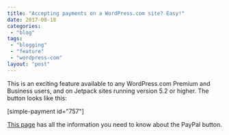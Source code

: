 ```yaml
---
title: "Accepting payments on a WordPress.com site? Easy!"
date: 2017-08-18
categories: 
 - "blog"
tags: 
 - "blogging"
 - "feature"
 - "wordpress-com"
layout: "post"
---
```


This is an exciting feature available to any WordPress.com Premium and Business users, and on Jetpack sites running version 5.2 or higher. The button looks like this:

[simple-payment id="757"]

[This page](https://en.support.wordpress.com/simple-payments/) has all the information you need to know about the PayPal button.
